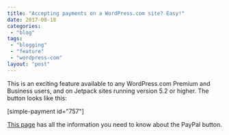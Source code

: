 ```yaml
---
title: "Accepting payments on a WordPress.com site? Easy!"
date: 2017-08-18
categories: 
 - "blog"
tags: 
 - "blogging"
 - "feature"
 - "wordpress-com"
layout: "post"
---
```


This is an exciting feature available to any WordPress.com Premium and Business users, and on Jetpack sites running version 5.2 or higher. The button looks like this:

[simple-payment id="757"]

[This page](https://en.support.wordpress.com/simple-payments/) has all the information you need to know about the PayPal button.
